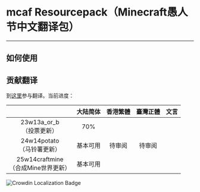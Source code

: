 # mcaf Resourcepack（Minecraft愚人节中文翻译包）

----

## 如何使用

## 贡献翻译

到[这里](https://crowdin.com/project/mcaf-resourcepack)参与翻译。当前进度：

||大陆简体|香港繁體|臺灣正體|文言|
|:----:|:----:|:----:|:----:|:----:|
|23w13a_or_b<br>（投票更新）|70%||||
|24w14potato<br>（马铃薯更新）|基本可用|待审阅|待审阅||
|25w14craftmine<br>（合成Mine世界更新）|基本可用||||

![Crowdin Localization Badge](https://badges.crowdin.net/mcaf-resourcepack/localized.svg)
